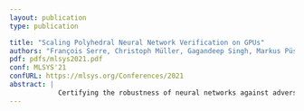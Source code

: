 ```yaml
---
layout: publication
type: publication

title: "Scaling Polyhedral Neural Network Verification on GPUs"
authors: "François Serre, Christoph Müller, Gagandeep Singh, Markus Püschel and Martin Vechev"
pdf: pdfs/mlsys2021.pdf
conf: MLSYS'21
confURL: https://mlsys.org/Conferences/2021
abstract: |
            Certifying the robustness of neural networks against adversarial attacks is critical to their reliable adoption in real-world systems including autonomous driving and medical diagnosis. Unfortunately, state-of-the-art verifiers either do not scale to larger networks or are too imprecise to prove robustness, which limits their practical adoption. In this work, we introduce GPUPoly, a scalable verifier that can prove the robustness of significantly larger deep neural networks than possible with prior work. The key insight behind GPUPoly is the design of custom, sound polyhedra algorithms for neural network verification on a GPU. Our algorithms leverage the available GPU parallelism and the inherent sparsity of the underlying neural network verification task. GPUPoly scales to very large networks: for example, it can prove the robustness of a 1M neuron, 34-layer deep residual network in about 1 minute. We believe GPUPoly is a promising step towards the practical verification of large real-world networks.
---
```

